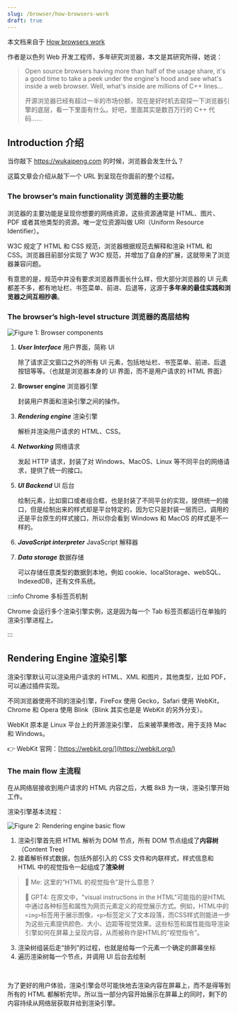```yaml
---
slug: /browser/how-browsers-work
draft: true
---
```


本文档来自于 [How browsers work](https://web.dev/howbrowserswork/)

作者是以色列 Web 开发工程师，多年研究浏览器，本文是其研究所得，她说：

> Open source browsers having more than half of the usage share, it's a good time to take a peek under the engine's hood and see what's inside a web browser. Well, what's inside are millions of C++ lines…
>
> 开源浏览器已经有超过一半的市场份额，现在是好时机去窥探一下浏览器引擎的底层，看一下里面有什么。好吧，里面其实是数百万行的 C++ 代码……



## Introduction 介绍

当你敲下 https://wukaipeng.com 的时候，浏览器会发生什么？

这篇文章会介绍从敲下一个 URL 到呈现在你面前的整个过程。



### The browser’s main functionality 浏览器的主要功能

浏览器的主要功能是呈现你想要的网络资源，这些资源通常是 HTML、图片、PDF 或者其他类型的资源。唯一定位资源叫做 URI（Uniform Resource Identifier）。

W3C 规定了 HTML 和 CSS 规范，浏览器根据规范去解释和渲染 HTML 和 CSS。浏览器目前部分实现了 W3C 规范，并增加了自身的扩展，这就带来了浏览器兼容问题。

有意思的是，规范中并没有要求浏览器界面长什么样，但大部分浏览器的 UI 元素都差不多，都有地址栏、书签菜单、前进、后退等，这源于**多年来的最佳实践和浏览器之间互相抄袭**。



### The browser’s high-level structure 浏览器的高层结构

![Figure 1: Browser components](http://img.wukaipeng.com/2023/0924-212130-image-20230924212130882.png)



1. ***User Interface*** 用户界面，简称 UI

   除了请求正文窗口之外的所有 UI 元素，包括地址栏、书签菜单、前进、后退按钮等等。（也就是浏览器本身的 UI 界面，而不是用户请求的 HTML 界面）

2. **Browser engine** 浏览器引擎

   封装用户界面和渲染引擎之间的操作。

3. ***Rendering engine*** 渲染引擎

   解析并渲染用户请求的 HTML、CSS。

4. ***Networking*** 网络请求

   发起 HTTP 请求，封装了对 Windows、MacOS、Linux 等不同平台的网络请求，提供了统一的接口。

5. ***UI Backend*** UI 后台

   绘制元素，比如窗口或者组合框，也是封装了不同平台的实现，提供统一的接口，但是绘制出来的样式却是平台特定的，因为它只是封装一层而已，调用的还是平台原生的样式接口，所以你会看到 Windows 和 MacOS 的样式是不一样的。

6. ***JavaScript interpreter*** JavaScript 解释器

7. ***Data storage*** 数据存储

   可以存储任意类型的数据到本地，例如 cookie、localStorage、webSQL、IndexedDB，还有文件系统。

   

:::info Chrome 多标签页机制

Chrome 会运行多个渲染引擎实例，这是因为每一个 Tab 标签页都运行在单独的渲染引擎进程上。

:::



## Rendering Engine 渲染引擎

渲染引擎默认可以渲染用户请求的 HTML、XML 和图片，其他类型，比如 PDF，可以通过插件实现。

不同浏览器使用不同的渲染引擎，FireFox 使用 Gecko，Safari 使用 WebKit，Chrome 和 Opera 使用 Blink（Blink 其实也是是 WebKit 的另外分支）。

WebKit 原本是 Linux 平台上的开源渲染引擎， 后来被苹果修改，用于支持 Mac 和 Windows。

👉 WebKit 官网：[https://webkit.org/](https://webkit.org/)

### The main flow 主流程

在从网络层接收到用户请求的 HTML 内容之后，大概 8kB 为一块，渲染引擎开始工作。

渲染引擎基本流程：

![Figure 2: Rendering engine basic flow](http://img.wukaipeng.com/2023/0924-211228-image-20230924211228730.png)



1. 渲染引擎首先把 HTML 解析为 DOM 节点，所有 DOM 节点组成了**内容树**（Content Tree)
2. 接着解析样式数据，包括外部引入的 CSS 文件和内联样式，样式信息和 HTML 中的视觉指令一起组成了**渲染树**

> 🧐 Me: 这里的“HTML 的视觉指令”是什么意思？
>
> 🤖 GPT4: 在原文中，"visual instructions in the HTML"可能指的是HTML中通过各种标签和属性为网页元素定义的视觉展示方式。例如，HTML中的`<img>`标签用于展示图像，`<p>`标签定义了文本段落，而CSS样式则能进一步为这些元素提供颜色、大小、边距等视觉效果。这些标签和属性能指导渲染引擎如何在屏幕上呈现内容，从而被称作是HTML的“视觉指令”。

3. 渲染树组装后走“排列”的过程，也就是给每一个元素一个确定的屏幕坐标
4. 遍历渲染树每一个节点，并调用 UI 后台去绘制

<br />

为了更好的用户体验，渲染引擎会尽可能快地去渲染内容在屏幕上，而不是得等到所有的 HTML 都解析完毕。所以当一部分内容开始展示在屏幕上的同时，剩下的内容持续从网络层获取并给到渲染引擎。


















